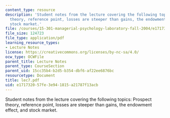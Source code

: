 ```yaml
---
content_type: resource
description: 'Student notes from the lecture covering the following topics: Prospect
  theory, reference point, losses are steeper than gains, the endowment effect, and
  stock market.'
file: /courses/15-301-managerial-psychology-laboratory-fall-2004/e171732057fe3e941815a21787f13acb_lec7.pdf
file_size: 124723
file_type: application/pdf
learning_resource_types:
- Lecture Notes
license: https://creativecommons.org/licenses/by-nc-sa/4.0/
ocw_type: OCWFile
parent_title: Lecture Notes
parent_type: CourseSection
parent_uid: 15cc35b4-b2d5-b354-dbf6-af22ee6876bc
resourcetype: Document
title: lec7.pdf
uid: e1717320-57fe-3e94-1815-a21787f13acb
---
```

Student notes from the lecture covering the following topics: Prospect theory, reference point, losses are steeper than gains, the endowment effect, and stock market.